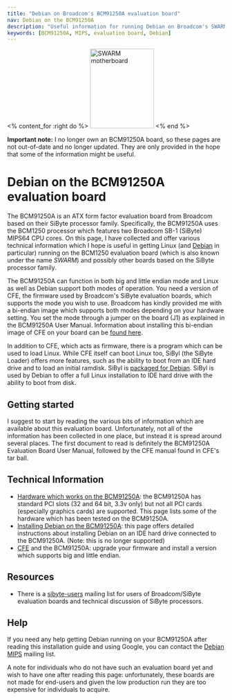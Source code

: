 ```yaml
---
title: "Debian on Broadcom's BCM91250A evaluation board"
nav: Debian on the BCM91250A
description: "Useful information for running Debian on Broadcom's SWARM board"
keywords: [BCM91250A, MIPS, evaluation board, Debian]
---
```


<% content_for :right do %>
<img src = "images/r_swarm_mobo.jpg" class="border" alt="SWARM motherboard" width="148" height="184" />
<% end %>

<b>Important note:</b> I no longer own an BCM91250A board, so these pages
are not out-of-date and no longer updated.  They are only provided in the
hope that some of the information might be useful.

<h1>Debian on the BCM91250A evaluation board</h1>

The BCM91250A is an ATX form factor evaluation board from Broadcom based on
their SiByte processor family.  Specifically, the BCM91250A uses the
BCM1250 processor which features two Broadcom SB-1 (SiByte) MIPS64 CPU
cores.  On this page, I have collected and offer various technical
information which I hope is useful in getting Linux (and <a href =
"http://www.debian.org/">Debian</a> in particular) running on the BCM1250
evaluation board (which is also known under the name <i>SWARM</i>) and
possibly other boards based on the SiByte processor family.

The BCM91250A can function in both big and little endian mode and Linux as
well as Debian support both modes of operation.  You need a version of CFE,
the firmware used by Broadcom's SiByte evaluation boards, which supports
the mode you wish to use.  Broadcom has kindly provided me with a bi-endian
image which supports both modes depending on your hardware setting.  You
set the mode through a jumper on the board (J1) as explained in the
BCM91250A User Manual.  Information about installing this bi-endian image
of CFE on your board can be <a href = "cfe">found here</a>.

In addition to CFE, which acts as firmware, there is a program which can be
used to load Linux.  While CFE itself can boot Linux too, SiByl (the SiByte
Loader) offers more features, such as the ability to boot from an IDE hard
drive and to load an initial ramdisk.  SiByl is <a href =
"http://packages.debian.org/sibyl">packaged for Debian</a>.  SiByl is used
by Debian to offer a full Linux installation to IDE hard drive with the
ability to boot from disk.

<h2>Getting started</h2>

I suggest to start by reading the various bits of information which are
available about this evaluation board.  Unfortunately, not all of the
information has been collected in one place, but instead it is spread
around several places.  The first document to read is definitely the BCM91250A
Evaluation Board User Manual, followed by the CFE manual found in CFE's tar
ball.

<h2>Technical Information</h2>

<ul>

<li><a href = "hardware">Hardware which works on the BCM91250A</a>: the
BCM91250A has standard PCI slots (32 and 64 bit, 3.3v only) but not all PCI
cards (especially graphics cards) are supported.  This page lists some of
the hardware which has been tested on the BCM91250A.</li>

<li><a href = "installing-debian">Installing Debian on the BCM91250A</a>:
this page offers detailed instructions about installing Debian on an IDE
hard drive connected to the BCM91250A. (Note: this is no longer
supported)</li>

<li><a href = "cfe">CFE</a> and the BCM91250A: upgrade your firmware and
install a version which supports big and little endian.</li>

</ul>

<h2>Resources</h2>

<ul>

<li>There is a <a href =
"http://www.bitmover.com/mailman/listinfo/sibyte-users">sibyte-users</a>
mailing list for users of Broadcom/SiByte evaluation boards and technical
discussion of SiByte processors.</li>

</ul>

<h2>Help</h2>

If you need any help getting Debian running on your BCM91250A after reading
this installation guide and using Google, you can contact the <a href =
"http://lists.debian.org/debian-mips/">Debian MIPS</a> mailing list.

A note for individuals who do not have such an evaluation board yet and
wish to have one after reading this page: unfortunately, these boards are
not made for end-users and given the low production run they are too
expensive for individuals to acquire.

